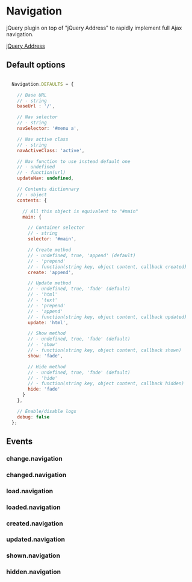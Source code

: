 Navigation
==========

jQuery plugin on top of "jQuery Address" to rapidly implement full Ajax navigation.

[jQuery Address](https://github.com/asual/jquery-address)


Default options
---------------

```javascript

  Navigation.DEFAULTS = {

    // Base URL
    // - string
    baseUrl : '/',

    // Nav selector
    // - string
    navSelector: '#menu a',

    // Nav active class
    // - string
    navActiveClass: 'active',

    // Nav function to use instead default one
    // - undefined
    // - function(url)
    updateNav: undefined,

    // Contents dictionnary
    // - object
    contents: {

      // All this object is equivalent to "#main"
      main: {

        // Container selector
        // - string
        selector: '#main',

        // Create method
        // - undefined, true, 'append' (default)
        // - 'prepend'
        // - function(string key, object content, callback created)
        create: 'append',

        // Update method
        // - undefined, true, 'fade' (default)
        // - 'html'
        // - 'text'
        // - 'prepend'
        // - 'append'
        // - function(string key, object content, callback updated)
        update: 'html',

        // Show method
        // - undefined, true, 'fade' (default)
        // - 'show'
        // - function(string key, object content, callback shown)
        show: 'fade',

        // Hide method
        // - undefined, true, 'fade' (default)
        // - 'hide'
        // - function(string key, object content, callback hidden)
        hide: 'fade'
      }
    },

    // Enable/disable logs
    debug: false
  };

```


Events
------

### change.navigation

### changed.navigation

### load.navigation

### loaded.navigation

### created.navigation

### updated.navigation

### shown.navigation

### hidden.navigation

